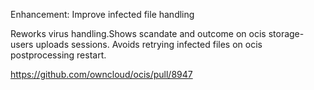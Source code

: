 Enhancement: Improve infected file handling

Reworks virus handling.Shows scandate and outcome on ocis storage-users uploads sessions. Avoids retrying infected files on ocis postprocessing restart.

https://github.com/owncloud/ocis/pull/8947

